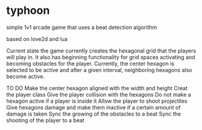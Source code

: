 # typhoon
simple 1v1 arcade game that uses a beat detection algorithm

based on love2d and lua

Current state
the game currently creates the hexagonal grid that the players will play in. It also has beginning functionality for grid spaces activating and becoming obstacles for the player. Currently, the center hexagon is selected to be active and after a given interval, neighboring hexagons also become active.

TO DO
Make the center hexagon aligned with the width and height
Creat the player class
Give the player collision with the hexagons
Do not make a hexagon active if a player is inside it
Allow the player to shoot projectiles
Give hexagons damage and make them inactive if a certain amount of damage is taken
Sync the growing of the obstacles to a beat
Sync the shooting of the player to a beat

